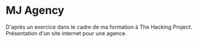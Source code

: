 # MJ Agency 

D'après un exercice dans le cadre de ma formation à The Hacking Project. Présentation d'un site internet pour une agence.
